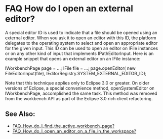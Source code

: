 

FAQ How do I open an external editor?
=====================================

A special editor ID is used to indicate that a file should be opened using an external editor. When you ask it to open an editor with this ID, the platform delegates to the operating system to select and open an appropriate editor for the given input. This ID can be used to open an editor on IFile instances or on any other kind of input that implements IPathEditorInput. Here is an example snippet that opens an external editor on an IFile instance:

   IWorkbenchPage page = ...;
   IFile file = ...;
   page.openEditor(
      new FileEditorInput(file),
      IEditorRegistry.SYSTEM\_EXTERNAL\_EDITOR_ID);

Note that this technique applies only to Eclipse 3.0 or greater. On older versions of Eclipse, a special convenience method, openSystemEditor on IWorkbenchPage, accomplished the same task. This method was removed from the workbench API as part of the Eclipse 3.0 rich client refactoring.

See Also:
---------

*   [FAQ\_How\_do\_I\_find\_the\_active\_workbench\_page?](./FAQ_How_do_I_find_the_active_workbench_page.md "FAQ How do I find the active workbench page?")
*   [FAQ\_How\_do\_I\_open\_an\_editor\_on\_a\_file\_in\_the\_workspace?](./FAQ_How_do_I_open_an_editor_on_a_file_in_the_workspace.md "FAQ How do I open an editor on a file in the workspace?")

